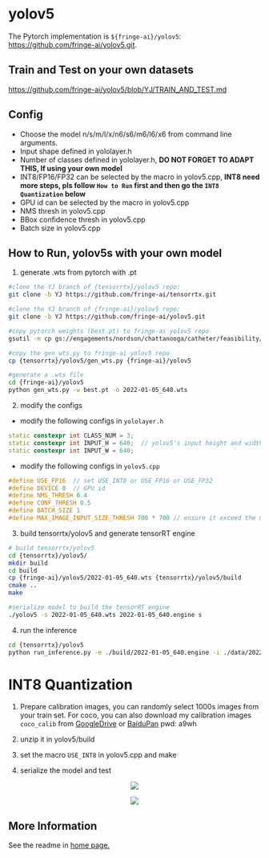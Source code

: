# yolov5

The Pytorch implementation is `${fringe-ai}/yolov5`: https://github.com/fringe-ai/yolov5.git.

## Train and Test on your own datasets
https://github.com/fringe-ai/yolov5/blob/YJ/TRAIN_AND_TEST.md


## Config

- Choose the model n/s/m/l/x/n6/s6/m6/l6/x6 from command line arguments.
- Input shape defined in yololayer.h
- Number of classes defined in yololayer.h, **DO NOT FORGET TO ADAPT THIS, If using your own model**
- INT8/FP16/FP32 can be selected by the macro in yolov5.cpp, **INT8 need more steps, pls follow `How to Run` first and then go the `INT8 Quantization` below**
- GPU id can be selected by the macro in yolov5.cpp
- NMS thresh in yolov5.cpp
- BBox confidence thresh in yolov5.cpp
- Batch size in yolov5.cpp


## How to Run, yolov5s with your own model

1. generate .wts from pytorch with .pt

```bash
#clone the YJ branch of {tensorrtx}/yolov5 repo:
git clone -b YJ https://github.com/fringe-ai/tensorrtx.git

#clone the YJ branch of {fringe-ai}/yolov5 repo:
git clone -b YJ https://github.com/fringe-ai/yolov5.git

#copy pytorch weights (best.pt) to fringe-ai yolov5 repo
gsutil -m cp gs://engagements/nordson/chattanooga/catheter/feasibility/models/pytorch/defeat/objdet/yolov5/training/2022-01-05_640/weights/best.pt {fringe-ai}/yolov5

#copy the gen_wts.py to fringe-ai yolov5 repo
cp {tensorrtx}/yolov5/gen_wts.py {fringe-ai}/yolov5

#generate a .wts file
cd {fringe-ai}/yolov5
python gen_wts.py -w best.pt -o 2022-01-05_640.wts
```

2. modify the configs

- modify the following configs in `yololayer.h`
```c++
static constexpr int CLASS_NUM = 3;
static constexpr int INPUT_H = 640;  // yolov5's input height and width must be divisible by 32.
static constexpr int INPUT_W = 640;
```

- modify the following configs in `yolov5.cpp`
```c++
#define USE_FP16  // set USE_INT8 or USE_FP16 or USE_FP32
#define DEVICE 0  // GPU id
#define NMS_THRESH 0.4
#define CONF_THRESH 0.5
#define BATCH_SIZE 1
#define MAX_IMAGE_INPUT_SIZE_THRESH 700 * 700 // ensure it exceed the maximum size in the input images !
```

3. build tensorrtx/yolov5 and generate tensorRT engine
```bash
# build tensorrtx/yolov5
cd {tensorrtx}/yolov5/
mkdir build
cd build
cp {fringe-ai}/yolov5/2022-01-05_640.wts {tensorrtx}/yolov5/build
cmake ..
make

#serialize model to build the tensorRT engine
./yolov5 -s 2022-01-05_640.wts 2022-01-05_640.engine s
```

4. run the inference
```bash
cd {tensorrtx}/yolov5
python run_inference.py -e ./build/2022-01-05_640.engine -i ./data/2022-01-04_640 -c peeling,scuff,white -o ./validation/2022-01-05_640
```


# INT8 Quantization

1. Prepare calibration images, you can randomly select 1000s images from your train set. For coco, you can also download my calibration images `coco_calib` from [GoogleDrive](https://drive.google.com/drive/folders/1s7jE9DtOngZMzJC1uL307J2MiaGwdRSI?usp=sharing) or [BaiduPan](https://pan.baidu.com/s/1GOm_-JobpyLMAqZWCDUhKg) pwd: a9wh

2. unzip it in yolov5/build

3. set the macro `USE_INT8` in yolov5.cpp and make

4. serialize the model and test

<p align="center">
<img src="https://user-images.githubusercontent.com/15235574/78247927-4d9fac00-751e-11ea-8b1b-704a0aeb3fcf.jpg">
</p>

<p align="center">
<img src="https://user-images.githubusercontent.com/15235574/78247970-60b27c00-751e-11ea-88df-41473fed4823.jpg">
</p>

## More Information

See the readme in [home page.](https://github.com/wang-xinyu/tensorrtx)

